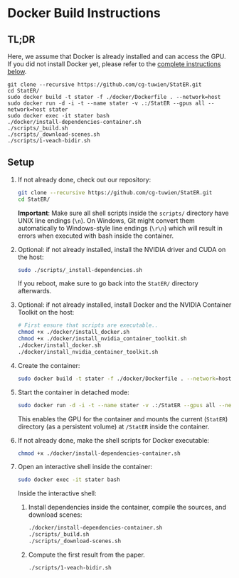 # Docker Build Instructions


## TL;DR

Here, we assume that Docker is already installed and can access the GPU.
If you did not install Docker yet, please refer to the [complete instructions below](#setup).

```
git clone --recursive https://github.com/cg-tuwien/StatER.git
cd StatER/
sudo docker build -t stater -f ./docker/Dockerfile . --network=host
sudo docker run -d -i -t --name stater -v .:/StatER --gpus all --network=host stater
sudo docker exec -it stater bash
./docker/install-dependencies-container.sh
./scripts/_build.sh
./scripts/_download-scenes.sh
./scripts/1-veach-bidir.sh
```

## Setup 

1. If not already done, check out our repository:
    ```bash
    git clone --recursive https://github.com/cg-tuwien/StatER.git
    cd StatER/
    ```

    **Important**:
    Make sure all shell scripts inside the `scripts/` directory have UNIX line endings (`\n`).
    On Windows, Git might convert them automatically to Windows-style line endings (`\r\n`) which will result in errors when executed with bash inside the container.

2. Optional: if not already installed, install the NVIDIA driver and CUDA on the host:
    ```bash
    sudo ./scripts/_install-dependencies.sh
    ```
    If you reboot, make sure to go back into the `StatER/` directory afterwards.

3. Optional: if not already installed, install Docker and the NVIDIA Container Toolkit on the host:
    ```bash
    # First ensure that scripts are executable..
    chmod +x ./docker/install_docker.sh
    chmod +x ./docker/install_nvidia_container_toolkit.sh 
    ./docker/install_docker.sh
    ./docker/install_nvidia_container_toolkit.sh 
    ``` 

4. Create the container:
    ```bash
    sudo docker build -t stater -f ./docker/Dockerfile . --network=host
    ```    

5. Start the container in detached mode:
    ```bash
    sudo docker run -d -i -t --name stater -v .:/StatER --gpus all --network=host stater
    ```
    This enables the GPU for the container and mounts the current (`StatER`) directory (as a persistent volume) at `/StatER` inside the container.

6. If not already done, make the shell scripts for Docker executable:
    ```bash
    chmod +x ./docker/install-dependencies-container.sh
    ```

7. Open an interactive shell inside the container:
    ```bash
    sudo docker exec -it stater bash
    ```

    Inside the interactive shell:

    1. Install dependencies inside the container, compile the sources, and download scenes:
        ```bash
        ./docker/install-dependencies-container.sh
        ./scripts/_build.sh
        ./scripts/_download-scenes.sh
        ```

    2. Compute the first result from the paper.
        ```bash 
        ./scripts/1-veach-bidir.sh
        ```
